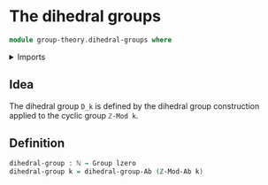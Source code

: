 # The dihedral groups

```agda
module group-theory.dihedral-groups where
```

<details><summary>Imports</summary>
```agda
open import group-theory.dihedral-group-construction
open import group-theory.groups
open import foundation.universe-levels
open import elementary-number-theory.groups-of-modular-arithmetic
open import elementary-number-theory.natural-numbers
```
</details>

## Idea

The dihedral group `D_k` is defined by the dihedral group construction applied to the cyclic group `ℤ-Mod k`.

## Definition

```agda
dihedral-group : ℕ → Group lzero
dihedral-group k = dihedral-group-Ab (ℤ-Mod-Ab k)
```
